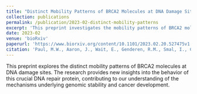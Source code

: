 ```yaml
---
title: "Distinct Mobility Patterns of BRCA2 Molecules at DNA Damage Sites"
collection: publications
permalink: /publication/2023-02-distinct-mobility-patterns
excerpt: 'This preprint investigates the mobility patterns of BRCA2 molecules at DNA damage sites.'
date: 2023-02
venue: 'bioRxiv'
paperurl: 'https://www.biorxiv.org/content/10.1101/2023.02.20.527475v1'
citation: 'Paul, M.W., Aaron, J., Wait, E., Genderen, R.M., Smal, I., Chew, T.L., Kanaar, R., Wyman, C. (2023). "Distinct Mobility Patterns of BRCA2 Molecules at DNA Damage Sites." <i>bioRxiv</i>.'
---
```

This preprint explores the distinct mobility patterns of BRCA2 molecules at DNA damage sites. The research provides new insights into the behavior of this crucial DNA repair protein, contributing to our understanding of the mechanisms underlying genomic stability and cancer development.
